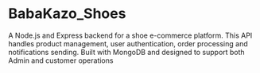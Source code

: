 # BabaKazo_Shoes
A Node.js and Express backend for a shoe e-commerce platform. This API handles product management, user authentication, order processing and notifications sending. Built with MongoDB and designed to support both Admin and customer operations
